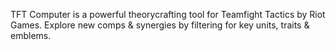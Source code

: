 TFT Computer is a powerful theorycrafting tool for Teamfight Tactics by Riot Games. Explore new comps & synergies by filtering for key units, traits & emblems.